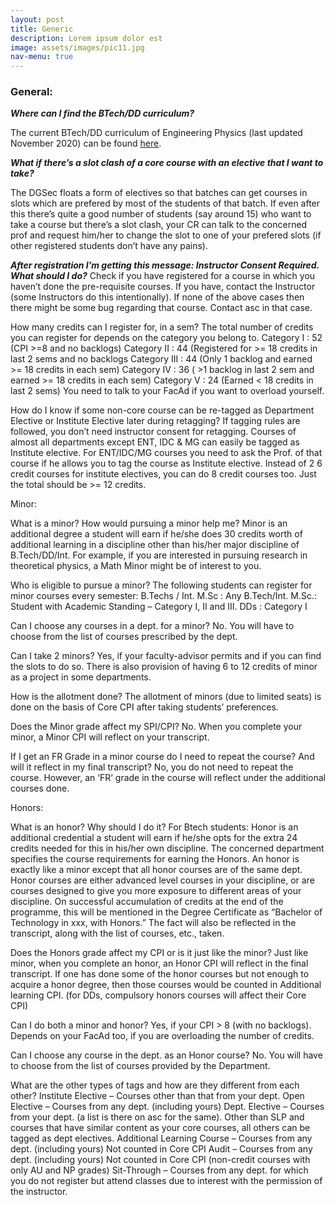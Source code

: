 ```yaml
---
layout: post
title: Generic
description: Lorem ipsum dolor est
image: assets/images/pic11.jpg
nav-menu: true
---
```


<h3>General:</h3>

<b><i>Where can I find the BTech/DD curriculum?</i></b>

The current BTech/DD curriculum of Engineering Physics (last updated November 2020) can be found [here](https://www.phy.iitb.ac.in/en/current-students/resources).

<b><i>What if there’s a slot clash of a core course with an elective that I want to take?</b></i>

The DGSec floats a form of electives so that batches can get courses in slots which are prefered by most of the students of that batch.
If even after this there’s quite a good number of students (say around 15) who want to take a course but there’s a slot clash, your CR can talk to the concerned prof and request him/her to change the slot to one of your prefered slots (if other registered students don’t have any pains).

<b><i>After registration I’m getting this message: Instructor Consent Required. What should I do?</i></b>
Check if you have registered for a course in which you haven’t done the pre-requisite courses. If you have, contact the Instructor (some Instructors do this intentionally). 
If none of the above cases then there might be some bug regarding that course. Contact asc in that case.

How many credits can I register for, in a sem?
The total number of credits you can register for depends on the category you belong to.
Category I : 52 (CPI >=8 and no backlogs)
Category II : 44 (Registered for >= 18 credits in last 2 sems and no backlogs
Category III : 44 (Only 1 backlog and earned >= 18 credits  in each sem)
Category IV : 36 ( >1 backlog in last 2 sem and earned >= 18 credits  in each sem)
Category V : 24 (Earned < 18 credits  in last 2 sems)
You need to talk to your FacAd if you want to overload yourself.

How do I know if some non-core course can be re-tagged as Department Elective or Institute Elective later during retagging?
If tagging rules are followed, you don’t need instructor consent for retagging. 
Courses of almost all departments except ENT, IDC & MG can easily be tagged as Institute elective. For ENT/IDC/MG courses you need to ask the Prof. of that course if he allows you to tag the course as Institute elective.
Instead of 2 6 credit courses for institute electives, you can do 8 credit courses too. Just the total should be >= 12 credits.


Minor:

What is a minor? How would pursuing a minor help me?
Minor is an additional degree a student will earn if he/she does 30 credits worth of additional learning in a discipline other than his/her major discipline of B.Tech/DD/Int. For example, if you are interested in pursuing research in theoretical physics, a Math Minor might be of interest to you.

Who is eligible to pursue a minor?
The following students can register for minor courses every semester:
B.Techs / Int. M.Sc : Any B.Tech/Int. M.Sc.: Student with Academic Standing – Category I, II and III.
DDs : Category I

Can I choose any courses in a dept. for a minor?
No. You will have to choose from the list of courses prescribed by the dept.

Can I take 2 minors?
Yes, if your faculty-advisor permits and if you can find the slots to do so. There is also provision of having 6 to 12 credits of minor as a project in some departments.

How is the allotment done?
The allotment of minors (due to limited seats) is done on the basis of Core CPI after taking students’ preferences.

Does the Minor grade affect my SPI/CPI?
No. When you complete your minor, a Minor CPI will reflect on your transcript. 

If I get an FR Grade in a minor course do I need to repeat the course? And will it reflect in my final transcript?
No, you do not need to repeat the course. However, an ‘FR’ grade in the course will reflect under the additional courses done.


Honors:

What is an honor? Why should I do it?
For Btech students:
Honor is an additional credential a student will earn if he/she opts for the extra 24 credits needed for this in his/her own discipline. The concerned department specifies the course requirements for earning the Honors. An honor is exactly like a minor except that all honor courses are of the same dept.
Honor courses are either advanced level courses in your discipline, or are courses designed to give you more exposure to different areas of your discipline. On successful accumulation of credits at the end of the programme, this will be mentioned in the Degree Certificate as “Bachelor of Technology in xxx, with Honors.” The fact will also be reflected in the transcript, along with the list of courses, etc., taken.

Does the Honors grade affect my CPI or is it just like the minor?
Just like minor, when you complete an honor, an Honor CPI will reflect in the final transcript. If one has done some of the honor courses but not enough to acquire a honor degree, then those courses would be counted in Additional learning CPI. (for DDs, compulsory honors courses will affect their Core CPI)

Can I do both a minor and honor?
Yes, if your CPI > 8 (with no backlogs). Depends on your FacAd too, if you are overloading the number of credits.

Can I choose any course in the dept. as an Honor course?
No. You will have to choose from the list of courses provided by the Department. 

What are the other types of tags and how are they different from each other?
Institute Elective – Courses other than that from your dept.
Open Elective – Courses from any dept. (including yours)
Dept. Elective –  Courses from your dept. (a list is there on asc for the same). Other than SLP and courses that have similar content as your core courses, all others can be tagged as dept electives. 
Additional Learning Course – Courses from any dept. (including yours) Not counted in Core CPI
Audit – Courses from any dept. (including yours) Not counted in Core CPI (non-credit courses with only AU and NP grades)
Sit-Through – Courses from any dept. for which you do not register but attend classes due to interest with the permission of the instructor.
